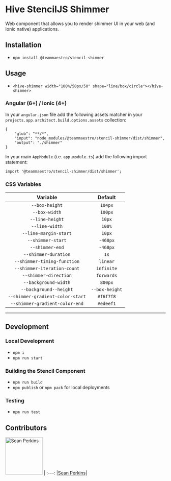 # Hive StencilJS Shimmer
Web component that allows you to render shimmer UI in your web (and Ionic native) applications.

## Installation
- `npm install @teammaestro/stencil-shimmer`

## Usage
- `<hive-shimmer width="100%/50px/50" shape="line/box/circle"></hive-shimmer>`

### Angular (6+) / Ionic (4+)
In your `angular.json` file add the following assets matcher in your `projects.app.architect.build.options.assets` collection:
```
{
    "glob": "**/*",
    "input": "node_modules/@teammaestro/stencil-shimmer/dist/shimmer",
    "output": "./shimmer"
}
```

In your main `AppModule` (i.e. `app.module.ts`) add the following import statement:

```
import '@teammaestro/stencil-shimmer/dist/shimmer';
```

### CSS Variables
|Variable|Default|
:---:|:---:
|`--box-height`|`104px`|
|`--box-width`|`100px`|
|`--line-height`|`10px`|
|`--line-width`|`100%`|
|`--line-margin-start`|`10px`|
|`--shimmer-start`|`-468px`|
|`--shimmer-end`|`-468px`|
|`--shimmer-duration`|`1s`|
|`--shimmer-timing-function`|`linear`|
|`--shimmer-iteration-count`|`infinite`|
|`--shimmer-direction`|`forwards`|
|`--background-width`|`800px`|
|`--background--height`|`--box-height`|
|`--shimmer-gradient-color-start`|`#f6f7f8`|
|`--shimmer-gradient-color-end`|`#edeef1`|

---

## Development

### Local Development

- `npm i`
- `npm run start`

### Building the Stencil Component

- `npm run build`
- `npm publish` or `npm pack` for local deployments

### Testing
- `npm run test`

## Contributors

[<img alt="Sean Perkins" src="https://avatars1.githubusercontent.com/u/13732623?v=4&s=117" width="117">](https://github.com/sean-perkins) |
:---:
|[Sean Perkins](https://github.com/sean-perkins)|

